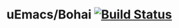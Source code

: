 # uEmacs/Bohai [![Build Status](https://api.travis-ci.org/metasepi/uemacs-bohai.svg)](https://travis-ci.org/metasepi/uemacs-bohai)
